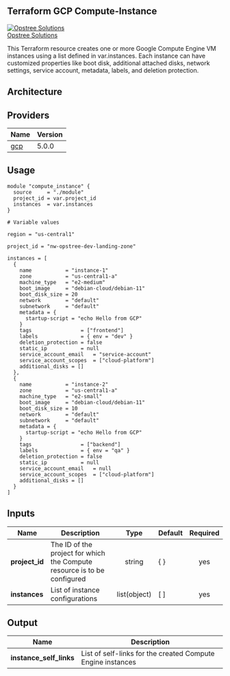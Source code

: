 ## Terraform GCP Compute-Instance

[![Opstree Solutions][opstree_avatar]][opstree_homepage]<br/>[Opstree Solutions][opstree_homepage] 

  [opstree_homepage]: https://opstree.github.io/
  [opstree_avatar]: https://img.cloudposse.com/150x150/https://github.com/opstree.png

This Terraform resource creates one or more Google Compute Engine VM instances using a list defined in var.instances. Each instance can have customized properties like boot disk, additional attached disks, network settings, service account, metadata, labels, and deletion protection. 

## Architecture



## Providers

| Name                                              | Version  |
|---------------------------------------------------|----------|
| <a name="provider_gcp"></a> [gcp](#provider\_gcp) | 5.0.0   |

## Usage

```hcl
module "compute_instance" {
  source     = "./module"
  project_id = var.project_id
  instances  = var.instances
}

# Variable values

region = "us-central1"

project_id = "nw-opstree-dev-landing-zone"

instances = [
  {
    name           = "instance-1"
    zone           = "us-central1-a"
    machine_type   = "e2-medium"
    boot_image     = "debian-cloud/debian-11"
    boot_disk_size = 20
    network        = "default"
    subnetwork     = "default"
    metadata = {
      startup-script = "echo Hello from GCP"
    }
    tags                = ["frontend"]
    labels              = { env = "dev" }
    deletion_protection = false
    static_ip           = null
    service_account_email   = "service-account"
    service_account_scopes  = ["cloud-platform"]
    additional_disks = []
  },
  {
    name           = "instance-2"
    zone           = "us-central1-a"
    machine_type   = "e2-small"
    boot_image     = "debian-cloud/debian-11"
    boot_disk_size = 10
    network        = "default"
    subnetwork     = "default"
    metadata = {
      startup-script = "echo Hello from GCP"
    }
    tags                = ["backend"]
    labels              = { env = "qa" }
    deletion_protection = false
    static_ip           = null
    service_account_email   = null
    service_account_scopes  = ["cloud-platform"]
    additional_disks = []
  }
]

```

## Inputs

| Name | Description | Type | Default | Required | 
|------|-------------|:----:|---------|:--------:|
|**project_id**| The ID of the project for which the Compute resource is to be configured | string | { } | yes| 
|**instances**| List of instance configurations | list(object) | [ ] | yes | 

## Output
| Name | Description |
|------|-------------|
|**instance_self_links**| List of self-links for the created Compute Engine instances | 
                                                                                                                  
